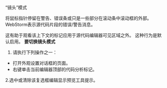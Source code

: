 “镜头”模式

将鼠标指针停留在警告、错误条或只是一些部分在滚动条中滚动框的外部。WebStorm表示源代码片段的错误/警告消息。

这有助于观看该上下文的标记应用于源代码编辑器可见区域之外。
这种行为是默认启用。
**要切换镜头模式**

1. 请执行下列操作之一：
  * 打开外观设置对话框的页面。
  * 右键单击当前编辑器顶部的代码分析标记。

2.选中或清除该复选框编辑显示预览工具提示。
